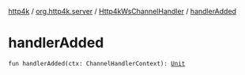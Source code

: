 [http4k](../../index.md) / [org.http4k.server](../index.md) / [Http4kWsChannelHandler](index.md) / [handlerAdded](./handler-added.md)

# handlerAdded

`fun handlerAdded(ctx: ChannelHandlerContext): `[`Unit`](https://kotlinlang.org/api/latest/jvm/stdlib/kotlin/-unit/index.html)